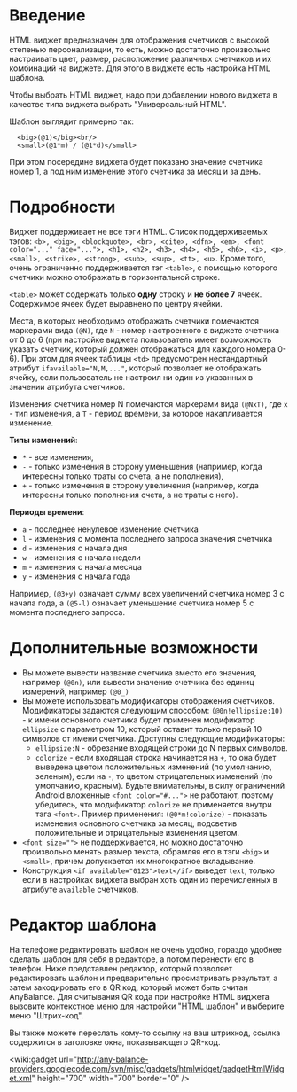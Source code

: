 # Введение #

HTML виджет предназначен для отображения счетчиков с высокой степенью персонализации, то есть, можно достаточно произвольно настраивать цвет, размер, расположение различных счетчиков и их комбинаций на виджете. Для этого в виджете есть настройка HTML шаблона.

Чтобы выбрать HTML виджет, надо при добавлении нового виджета в качестве типа виджета выбрать "Универсальный HTML".

Шаблон выглядит примерно так:
```
  <big>(@1)</big><br/>
  <small>(@1*m) / (@1*d)</small>
```

При этом посередине виджета будет показано значение счетчика номер 1, а под ним изменение этого счетчика за месяц и за день.

# Подробности #

Виджет поддерживает не все тэги HTML. Список поддерживаемых тэгов:
`<b>, <big>, <blockquote>, <br>, <cite>, <dfn>, <em>, <font color="..." face="...">, <h1>, <h2>, <h3>, <h4>, <h5>, <h6>, <i>, <p>, <small>, <strike>, <strong>, <sub>, <sup>, <tt>, <u>`. Кроме того, очень ограниченно поддерживается тэг `<table>`, с помощью которого счетчики можно отображать в горизонтальной строке.

`<table>` может содержать только **одну** строку и **не более 7** ячеек. Содержимое ячеек будет выравнено по центру ячейки.

Места, в которых необходимо отображать счетчики помечаются маркерами вида `(@N)`, где `N` - номер настроенного в виджете счетчика от 0 до 6 (при настройке виджета пользователь имеет возможность указать счетчик, который должен отображаться для каждого номера 0-6). При этом для ячеек таблицы `<td>` предусмотрен нестандартный атрибут `ifavailable="N,M,..."`, который позволяет не отображать ячейку, если пользователь не настроил ни один из указанных в значении атрибута счетчиков.

Изменения счетчика номер N помечаются маркерами вида `(@NxT)`, где `x` - тип изменения, а `T` -  период времени, за которое накапливается изменение.

**Типы изменений**:
  * `*` - все изменения,
  * `-` - только изменения в сторону уменьшения (например, когда интересны только траты со счета, а не пополнения),
  * `+` - только изменения в сторону увеличения (например, когда интересны только пополнения счета, а не траты с него).

**Периоды времени**:
  * `a` - последнее ненулевое изменение счетчика
  * `l` - изменения с момента последнего запроса значения счетчика
  * `d` - изменения с начала дня
  * `w` - изменения с начала недели
  * `m` - изменения с начала месяца
  * `y` - изменения с начала года

Например, `(@3+y)` означает сумму всех увеличений счетчика номер 3 с начала года, а `(@5-l)` означает уменьшение счетчика номер 5 с момента последнего запроса.

# Дополнительные возможности #

  * Вы можете вывести название счетчика вместо его значения, например `(@0n)`, или вывести значение счетчика без единиц измерений, например `(@0_)`
  * Вы можете использовать модификаторы отображения счетчиков. Модификаторы задаются следующим способом: `(@0n!ellipsize:10)` - к имени основного счетчика будет применен модификатор `ellipsize` с параметром 10, который оставит только первый 10 символов от имени счетчика. Доступны следующие модификаторы:
    * `ellipsize:N` - обрезание входящей строки до N первых символов.
    * `colorize` - если входящая строка начинается на `+`, то она будет выведена цветом положительных изменений (по умолчанию, зеленым), если на `-`, то цветом отрицательных изменений (по умолчанию, красным). Будьте внимательны, в силу ограничений Android вложенные `<font color="#...">` не работают, поэтому убедитесь, что модификатор `colorize` не применяется внутри тэга `<font>`. Пример применения: `(@0*m!colorize)` - показать изменения основного счетчика за месяц, подсветив положительные и отрицательные изменения цветом.
  * `<font size="">` не поддерживается, но можно достаточно произвольно менять размер текста, обрамляя его в тэги `<big>` и `<small>`, причем допускается их многократное вкладывание.
  * Конструкция `<if available="0123">text</if>` выведет `text`, только если в настройках виджета выбран хоть один из перечисленных в атрибуте `available` счетчиков.

# Редактор шаблона #

На телефоне редактировать шаблон не очень удобно, гораздо удобнее сделать шаблон для себя в редакторе, а потом перенести его в телефон. Ниже представлен редактор, который позволяет редактировать шаблон и предварительно просматривать результат, а затем закодировать его в QR код, который может быть считан AnyBalance. Для считывания QR кода при настройке HTML виджета вызовите контекстное меню для настройки "HTML шаблон" и выберите меню "Штрих-код".

Вы также можете переслать кому-то ссылку на ваш штрихкод, ссылка содержится в заголовке окна, показывающего QR-код.

&lt;wiki:gadget url="http://any-balance-providers.googlecode.com/svn/misc/gadgets/htmlwidget/gadgetHtmlWidget.xml" height="700" width="700" border="0" /&gt;
